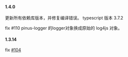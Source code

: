 
#### 1.4.0

更新所有依赖库版本，并修复编译错误。
typescript 版本 3.7.2

fix #110  pinus-logger 的logger对象换成原始的 log4js 对象。


#### 1.3.14

fix [#104](https://github.com/node-pinus/pinus/issues/104)

